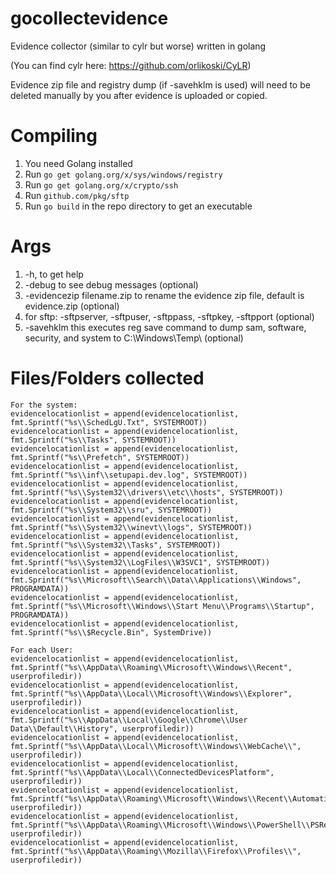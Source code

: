 # gocollectevidence
Evidence collector (similar to cylr but worse) written in golang

(You can find cylr here: https://github.com/orlikoski/CyLR)

Evidence zip file and registry dump (if -savehklm is used) will need to be deleted manually by you after evidence is uploaded or copied.

# Compiling
1. You need Golang installed
2. Run `go get golang.org/x/sys/windows/registry`
3. Run `go get golang.org/x/crypto/ssh`
4. Run `github.com/pkg/sftp`
5. Run `go build` in the repo directory to get an executable

# Args
1. -h, to get help
2. -debug to see debug messages (optional)
3. -evidencezip filename.zip to rename the evidence zip file, default is evidence.zip (optional)
4. for sftp: -sftpserver, -sftpuser, -sftppass, -sftpkey, -sftpport (optional)
5. -savehklm this executes reg save command to dump sam, software, security, and system to C:\Windows\Temp\ (optional)

# Files/Folders collected
```
For the system:
evidencelocationlist = append(evidencelocationlist, fmt.Sprintf("%s\\SchedLgU.Txt", SYSTEMROOT))
evidencelocationlist = append(evidencelocationlist, fmt.Sprintf("%s\\Tasks", SYSTEMROOT))
evidencelocationlist = append(evidencelocationlist, fmt.Sprintf("%s\\Prefetch", SYSTEMROOT))
evidencelocationlist = append(evidencelocationlist, fmt.Sprintf("%s\\inf\\setupapi.dev.log", SYSTEMROOT))
evidencelocationlist = append(evidencelocationlist, fmt.Sprintf("%s\\System32\\drivers\\etc\\hosts", SYSTEMROOT))
evidencelocationlist = append(evidencelocationlist, fmt.Sprintf("%s\\System32\\sru", SYSTEMROOT))
evidencelocationlist = append(evidencelocationlist, fmt.Sprintf("%s\\System32\\winevt\\logs", SYSTEMROOT))
evidencelocationlist = append(evidencelocationlist, fmt.Sprintf("%s\\System32\\Tasks", SYSTEMROOT))
evidencelocationlist = append(evidencelocationlist, fmt.Sprintf("%s\\System32\\LogFiles\\W3SVC1", SYSTEMROOT))
evidencelocationlist = append(evidencelocationlist, fmt.Sprintf("%s\\Microsoft\\Search\\Data\\Applications\\Windows", PROGRAMDATA))
evidencelocationlist = append(evidencelocationlist, fmt.Sprintf("%s\\Microsoft\\Windows\\Start Menu\\Programs\\Startup", PROGRAMDATA))
evidencelocationlist = append(evidencelocationlist, fmt.Sprintf("%s\\$Recycle.Bin", SystemDrive))

For each User:
evidencelocationlist = append(evidencelocationlist, fmt.Sprintf("%s\\AppData\\Roaming\\Microsoft\\Windows\\Recent", userprofiledir))
evidencelocationlist = append(evidencelocationlist, fmt.Sprintf("%s\\AppData\\Local\\Microsoft\\Windows\\Explorer", userprofiledir))
evidencelocationlist = append(evidencelocationlist, fmt.Sprintf("%s\\AppData\\Local\\Google\\Chrome\\User Data\\Default\\History", userprofiledir))
evidencelocationlist = append(evidencelocationlist, fmt.Sprintf("%s\\AppData\\Local\\Microsoft\\Windows\\WebCache\\", userprofiledir))
evidencelocationlist = append(evidencelocationlist, fmt.Sprintf("%s\\AppData\\Local\\ConnectedDevicesPlatform", userprofiledir))
evidencelocationlist = append(evidencelocationlist, fmt.Sprintf("%s\\AppData\\Roaming\\Microsoft\\Windows\\Recent\\AutomaticDestinations\\", userprofiledir))
evidencelocationlist = append(evidencelocationlist, fmt.Sprintf("%s\\AppData\\Roaming\\Microsoft\\Windows\\PowerShell\\PSReadline\\ConsoleHost_history.txt", userprofiledir))
evidencelocationlist = append(evidencelocationlist, fmt.Sprintf("%s\\AppData\\Roaming\\Mozilla\\Firefox\\Profiles\\", userprofiledir))
```

